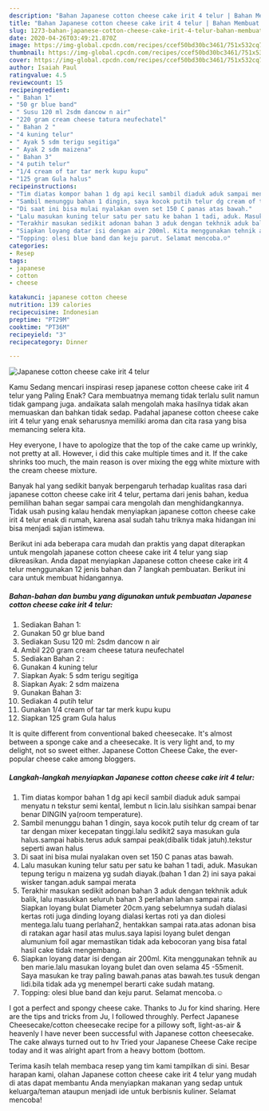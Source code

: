 ```yaml
---
description: "Bahan Japanese cotton cheese cake irit 4 telur | Bahan Membuat Japanese cotton cheese cake irit 4 telur Yang Lezat Sekali"
title: "Bahan Japanese cotton cheese cake irit 4 telur | Bahan Membuat Japanese cotton cheese cake irit 4 telur Yang Lezat Sekali"
slug: 1273-bahan-japanese-cotton-cheese-cake-irit-4-telur-bahan-membuat-japanese-cotton-cheese-cake-irit-4-telur-yang-lezat-sekali
date: 2020-04-26T03:49:21.870Z
image: https://img-global.cpcdn.com/recipes/ccef50bd30bc3461/751x532cq70/japanese-cotton-cheese-cake-irit-4-telur-foto-resep-utama.jpg
thumbnail: https://img-global.cpcdn.com/recipes/ccef50bd30bc3461/751x532cq70/japanese-cotton-cheese-cake-irit-4-telur-foto-resep-utama.jpg
cover: https://img-global.cpcdn.com/recipes/ccef50bd30bc3461/751x532cq70/japanese-cotton-cheese-cake-irit-4-telur-foto-resep-utama.jpg
author: Isaiah Paul
ratingvalue: 4.5
reviewcount: 15
recipeingredient:
- " Bahan 1"
- "50 gr blue band"
- " Susu 120 ml 2sdm dancow n air"
- "220 gram cream cheese tatura neufechatel"
- " Bahan 2 "
- "4 kuning telur"
- " Ayak 5 sdm terigu segitiga"
- " Ayak 2 sdm maizena"
- " Bahan 3"
- "4 putih telur"
- "1/4 cream of tar tar merk kupu kupu"
- "125 gram Gula halus"
recipeinstructions:
- "Tim diatas kompor bahan 1 dg api kecil sambil diaduk aduk sampai menyatu n tekstur semi kental, lembut n licin.lalu sisihkan sampai benar benar DINGIN ya(room temperature)."
- "Sambil menunggu bahan 1 dingin, saya kocok putih telur dg cream of tar tar dengan mixer kecepatan tinggi.lalu sedikit2 saya masukan gula halus.sampai habis.terus aduk sampai peak(dibalik tidak jatuh).tekstur seperti awan halus"
- "Di saat ini bisa mulai nyalakan oven set 150 C panas atas bawah."
- "Lalu masukan kuning telur satu per satu ke bahan 1 tadi, aduk. Masukan tepung terigu n maizena yg sudah diayak.(bahan 1 dan 2) ini saya pakai wisker tangan.aduk sampai merata"
- "Terakhir masukan sedikit adonan bahan 3 aduk dengan tekhnik aduk balik, lalu masukkan seluruh bahan 3 perlahan lahan sampai rata. Siapkan loyang bulat Diameter 20cm.yang sebelumnya sudah dialasi kertas roti juga dinding loyang dialasi kertas roti ya dan diolesi mentega.lalu tuang perlahan2, hentakkan sampai rata.atas adonan bisa di ratakan agar hasil atas mulus.saya lapisi loyang bulet dengan alumunium foil agar memastikan tidak ada kebocoran yang bisa fatal hasil cake tidak mengembang."
- "Siapkan loyang datar isi dengan air 200ml. Kita menggunakan tehnik au ben marie.lalu masukan loyang bulet dan oven selama 45 -55menit. Saya masukan ke tray paling bawah.panas atas bawah.tes tusuk dengan lidi.bila tidak ada yg menempel berarti cake sudah matang."
- "Topping: olesi blue band dan keju parut. Selamat mencoba.☺"
categories:
- Resep
tags:
- japanese
- cotton
- cheese

katakunci: japanese cotton cheese 
nutrition: 139 calories
recipecuisine: Indonesian
preptime: "PT29M"
cooktime: "PT36M"
recipeyield: "3"
recipecategory: Dinner

---
```



![Japanese cotton cheese cake irit 4 telur](https://img-global.cpcdn.com/recipes/ccef50bd30bc3461/751x532cq70/japanese-cotton-cheese-cake-irit-4-telur-foto-resep-utama.jpg)

Kamu Sedang mencari inspirasi resep japanese cotton cheese cake irit 4 telur yang Paling Enak? Cara membuatnya memang tidak terlalu sulit namun tidak gampang juga. andaikata salah mengolah maka hasilnya tidak akan memuaskan dan bahkan tidak sedap. Padahal japanese cotton cheese cake irit 4 telur yang enak seharusnya memiliki aroma dan cita rasa yang bisa memancing selera kita.

Hey everyone, I have to apologize that the top of the cake came up wrinkly, not pretty at all. However, i did this cake multiple times and it. If the cake shrinks too much, the main reason is over mixing the egg white mixture with the cream cheese mixture.

Banyak hal yang sedikit banyak berpengaruh terhadap kualitas rasa dari japanese cotton cheese cake irit 4 telur, pertama dari jenis bahan, kedua pemilihan bahan segar sampai cara mengolah dan menghidangkannya. Tidak usah pusing kalau hendak menyiapkan japanese cotton cheese cake irit 4 telur enak di rumah, karena asal sudah tahu triknya maka hidangan ini bisa menjadi sajian istimewa.


Berikut ini ada beberapa cara mudah dan praktis yang dapat diterapkan untuk mengolah japanese cotton cheese cake irit 4 telur yang siap dikreasikan. Anda dapat menyiapkan Japanese cotton cheese cake irit 4 telur menggunakan 12 jenis bahan dan 7 langkah pembuatan. Berikut ini cara untuk membuat hidangannya.

<!--inarticleads1-->

##### Bahan-bahan dan bumbu yang digunakan untuk pembuatan Japanese cotton cheese cake irit 4 telur:

1. Sediakan  Bahan 1:
1. Gunakan 50 gr blue band
1. Sediakan  Susu 120 ml: 2sdm dancow n air
1. Ambil 220 gram cream cheese tatura neufechatel
1. Sediakan  Bahan 2 :
1. Gunakan 4 kuning telur
1. Siapkan  Ayak: 5 sdm terigu segitiga
1. Siapkan  Ayak: 2 sdm maizena
1. Gunakan  Bahan 3:
1. Sediakan 4 putih telur
1. Gunakan 1/4 cream of tar tar merk kupu kupu
1. Siapkan 125 gram Gula halus


It is quite different from conventional baked cheesecake. It&#39;s almost between a sponge cake and a cheesecake. It is very light and, to my delight, not so sweet either. Japanese Cotton Cheese Cake, the ever-popular cheese cake among bloggers. 

<!--inarticleads2-->

##### Langkah-langkah menyiapkan Japanese cotton cheese cake irit 4 telur:

1. Tim diatas kompor bahan 1 dg api kecil sambil diaduk aduk sampai menyatu n tekstur semi kental, lembut n licin.lalu sisihkan sampai benar benar DINGIN ya(room temperature).
1. Sambil menunggu bahan 1 dingin, saya kocok putih telur dg cream of tar tar dengan mixer kecepatan tinggi.lalu sedikit2 saya masukan gula halus.sampai habis.terus aduk sampai peak(dibalik tidak jatuh).tekstur seperti awan halus
1. Di saat ini bisa mulai nyalakan oven set 150 C panas atas bawah.
1. Lalu masukan kuning telur satu per satu ke bahan 1 tadi, aduk. Masukan tepung terigu n maizena yg sudah diayak.(bahan 1 dan 2) ini saya pakai wisker tangan.aduk sampai merata
1. Terakhir masukan sedikit adonan bahan 3 aduk dengan tekhnik aduk balik, lalu masukkan seluruh bahan 3 perlahan lahan sampai rata. Siapkan loyang bulat Diameter 20cm.yang sebelumnya sudah dialasi kertas roti juga dinding loyang dialasi kertas roti ya dan diolesi mentega.lalu tuang perlahan2, hentakkan sampai rata.atas adonan bisa di ratakan agar hasil atas mulus.saya lapisi loyang bulet dengan alumunium foil agar memastikan tidak ada kebocoran yang bisa fatal hasil cake tidak mengembang.
1. Siapkan loyang datar isi dengan air 200ml. Kita menggunakan tehnik au ben marie.lalu masukan loyang bulet dan oven selama 45 -55menit. Saya masukan ke tray paling bawah.panas atas bawah.tes tusuk dengan lidi.bila tidak ada yg menempel berarti cake sudah matang.
1. Topping: olesi blue band dan keju parut. Selamat mencoba.☺


I got a perfect and spongy cheese cake. Thanks to Ju for kind sharing. Here are the tips and tricks from Ju, I followed throughly. Perfect Japanese Cheesecake/cotton cheesecake recipe for a pillowy soft, light-as-air &amp; heavenly I have never been successful with Japanese cotton cheesecake. The cake always turned out to hv Tried your Japanese Cheese Cake recipe today and it was alright apart from a heavy bottom (bottom. 

Terima kasih telah membaca resep yang tim kami tampilkan di sini. Besar harapan kami, olahan Japanese cotton cheese cake irit 4 telur yang mudah di atas dapat membantu Anda menyiapkan makanan yang sedap untuk keluarga/teman ataupun menjadi ide untuk berbisnis kuliner. Selamat mencoba!
